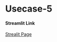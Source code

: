 # Usecase-5

#### Streamlit Link
 [Strealit Page](https://usecase-5-6sjujha8vkaqrdinlws8fq.streamlit.app/)
